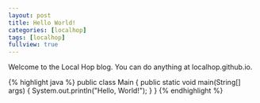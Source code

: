 ```yaml
---
layout: post
title: Hello World!
categories: [localhop]
tags: [localhop]
fullview: true
---
```


Welcome to the Local Hop blog. You can do anything at localhop.github.io.

{% highlight java %}
public class Main {
    public static void main(String[] args) {
        System.out.println("Hello, World!");
    }
}
{% endhighlight %}
